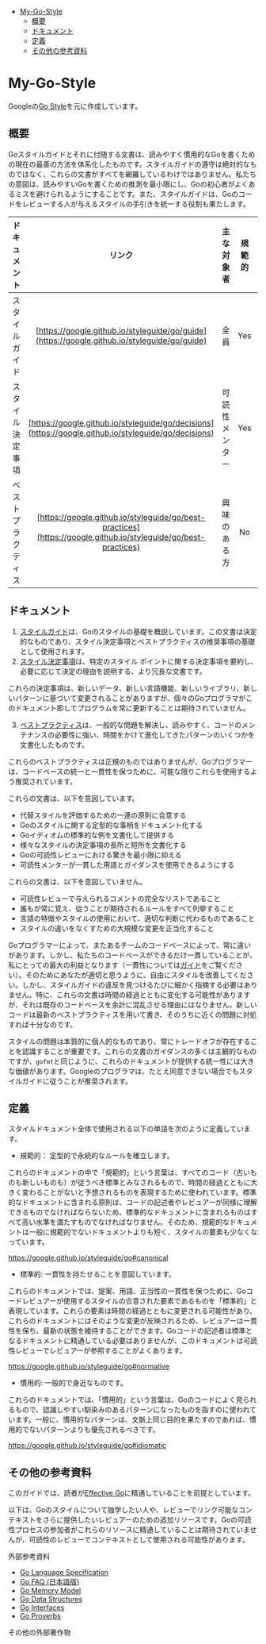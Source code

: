 - [My-Go-Style](#my-go-style)
  - [概要](#概要)
  - [ドキュメント](#ドキュメント)
  - [定義](#定義)
  - [その他の参考資料](#その他の参考資料)

# My-Go-Style

Googleの[Go Style](https://google.github.io/styleguide/go/)を元に作成しています。

## 概要

Goスタイルガイドとそれに付随する文書は、読みやすく慣用的なGoを書くための現在の最善の方法を体系化したものです。スタイルガイドの遵守は絶対的なものではなく、これらの文書がすべてを網羅しているわけではありません。私たちの意図は、読みやすいGoを書くための推測を最小限にし、Goの初心者がよくあるミスを避けられるようにすることです。また、スタイルガイドは、Goのコードをレビューする人が与えるスタイルの手引きを統一する役割も果たします。


| ドキュメント | リンク | 主な対象者 | 規範的 | 標準的 |
| :---: | :---: | :---: | :---: | :---: |
| スタイルガイド | [https://google.github.io/styleguide/go/guide](https://google.github.io/styleguide/go/guide) | 全員 | Yes | Yes |
| スタイル決定事項 | [https://google.github.io/styleguide/go/decisions](https://google.github.io/styleguide/go/decisions) | 可読性メンター | Yes | No |
| ベストプラクティス | [https://google.github.io/styleguide/go/best-practices](https://google.github.io/styleguide/go/best-practices) | 興味のある方 | No | No |

## ドキュメント

1. [スタイルガイド](https://google.github.io/styleguide/go/guide)は、Goのスタイルの基礎を概説しています。この文書は決定的なものであり、スタイル決定事項とベストプラクティスの推奨事項の基礎として使用されます。
2. [スタイル決定事項](https://google.github.io/styleguide/go/decisions)は、特定のスタイル ポイントに関する決定事項を要約し、必要に応じて決定の理由を説明する、より冗長な文書です。

これらの決定事項は、新しいデータ、新しい言語機能、新しいライブラリ、新しいパターンに基づいて変更されることがありますが、個々のGoプログラマがこのドキュメント即してプログラムを常に更新することは期待されていません。

3. [ベストプラクティス](https://google.github.io/styleguide/go/best-practices)は、一般的な問題を解決し、読みやすく、コードのメンテナンスの必要性に強い、時間をかけて進化してきたパターンのいくつかを文書化したものです。

これらのベストプラクティスは正規のものではありませんが、Goプログラマーは、コードベースの統一と一貫性を保つために、可能な限りこれらを使用するよう推奨されています。

これらの文書は、以下を意図しています。

- 代替スタイルを評価するための一連の原則に合意する
- Goのスタイルに関する定型的な事柄をドキュメント化する
- Goイディオムの標準的な例を文書化して提供する
- 様々なスタイルの決定事項の長所と短所を文書化する
- Goの可読性レビューにおける驚きを最小限に抑える
- 可読性メンターが一貫した用語とガイダンスを使用できるようにする

これらの文書は、以下を意図していません。

- 可読性レビューで与えられるコメントの完全なリストであること
- 誰もが常に覚え、従うことが期待されるルールをすべて列挙すること
- 言語の特徴やスタイルの使用において、適切な判断に代わるものであること
- スタイルの違いをなくすための大規模な変更を正当化すること

Goプログラマーによって、またあるチームのコードベースによって、常に違いがあります。しかし、私たちのコードベースができるだけ一貫していることが、私にとっての最大の利益となります（一貫性については[ガイド](https://google.github.io/styleguide/go/guide#consistency)をご覧ください）。そのためにあなたが適切と思うように、自由にスタイルを改善してください。しかし、スタイルガイドの違反を見つけるたびに細かく指摘する必要はありません。特に、これらの文書は時間の経過とともに変化する可能性がありますが、それは既存のコードベースを余計に混乱させる理由にはなりません。新しいコードは最新のベストプラクティスを用いて書き、そのうちに近くの問題に対処すれば十分なのです。

スタイルの問題は本質的に個人的なものであり、常にトレードオフが存在することを認識することが重要です。これらの文書のガイダンスの多くは主観的なものですが、`gofmt`と同じように、これらのドキュメントが提供する統一性には大きな価値があります。Googleのプログラマは、たとえ同意できない場合でもスタイルガイドに従うことが推奨されます。

## 定義

スタイルドキュメント全体で使用される以下の単語を次のように定義しています。

- 規範的： 定型的で永続的なルールを確立します。

これらのドキュメントの中で「規範的」という言葉は、すべてのコード（古いものも新しいものも）が従うべき標準とみなされるもので、時間の経過とともに大きく変わることがないと予想されるものを表現するために使われています。標準的なドキュメントに含まれる原則は、コードの記述者やレビュアーが同様に理解できるものでなければならないため、標準的なドキュメントに含まれるものはすべて高い水準を満たすものでなければなりません。そのため、規範的なドキュメントは一般に規範的でないドキュメントよりも短く、スタイルの要素も少なくなっています。

https://google.github.io/styleguide/go#canonical

- 標準的: 一貫性を持たせることを意図しています。

これらのドキュメントでは、提案、用語、正当性の一貫性を保つために、Goコードレビュアーが使用するスタイルの合意された要素であるものを「標準的」と表現しています。これらの要素は時間の経過とともに変更される可能性があり、これらのドキュメントにはそのような変更が反映されるため、レビュアーは一貫性を保ち、最新の状態を維持することができます。Goコードの記述者は標準となるドキュメントに精通している必要はありませんが、このドキュメントは可読性レビューでレビュアーが参照することがよくあります。

https://google.github.io/styleguide/go#normative

- 慣用的: 一般的で身近なものです。

これらのドキュメントでは、「慣用的」という言葉は、Goのコードによく見られるもので、認識しやすい馴染みのあるパターンになったものを指すのに使われています。一般に、慣用的なパターンは、文脈上同じ目的を果たすのであれば、慣用的でないパターンよりも優先されるべきです。

https://google.github.io/styleguide/go#idiomatic

## その他の参考資料

このガイドでは、読者が[Effective Go](https://go.dev/doc/effective_go)に精通していることを前提としています。

以下は、Goのスタイルについて独学したい人や、レビューでリンク可能なコンテキストをさらに提供したいレビュアーのための追加リソースです。Goの可読性プロセスの参加者がこれらのリソースに精通していることは期待されていませんが、可読性のレビューでコンテキストとして使用される可能性があります。

外部参考資料

- [Go Language Specification](https://go.dev/ref/spec)
- [Go FAQ (日本語版)](https://github.com/toshi0607/Go-FAQ-Japanese-Edition)
- [Go Memory Model](https://go.dev/ref/mem)
- [Go Data Structures](https://research.swtch.com/godata)
- [Go Interfaces](https://research.swtch.com/interfaces)
- [Go Proverbs](https://go-proverbs.github.io/)

その他の外部著作物